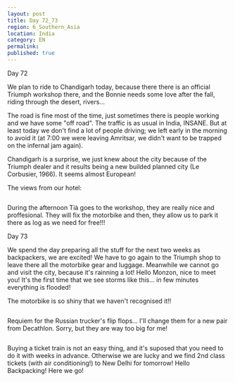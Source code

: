 ```yaml
---
layout: post
title: Day 72_73
region: 6_Southern_Asia
location: India
category: EN
permalink:
published: true
---
```

Day 72 

We plan to ride to Chandigarh today, because there there is an official Triumph workshop there, and the Bonnie needs some love after the fall, riding through the desert, rivers...

The road is fine most of the time, just sometimes there is people working and we have some "off road". The traffic is as usual in India, INSANE. But at least today we don't find a lot of people driving; we left early in the morning to avoid it (at 7:00 we were leaving Amritsar, we didn't want to be trapped on the infernal jam again).

Chandigarh is a surprise, we just knew about the city because of the Triumph dealer and it results being a new builded planned city (Le Corbusier, 1966). It seems almost European!

The views from our hotel:

<p><a
href="https://lh3.googleusercontent.com/hsmqHlmZPcLxCY2zW45a5DhRMXECfPMfhNPx0PMBs-TmRBq5TzXrtqjAPJoPPN59QTLYtAS_YLD8Xs7LaNmp4kmILEolPPCxBL31ogr_lgsPoyYhzCTmQesNxy3KsfGQx82zgP2DudsMWx96SdrfMi3NJue5pnPC_rNW8qOKZl01S3d2rLcMifiZyxR9_U141lf6PYI82DYKERBaQOhGK7mUl-iSNT30M0uhZtk-z2va-dIMcXJYRa_-EUtDZG1IBmencfVwczd40_PwgG5Xk524H2A3v9dlo-rbUdobhzGxJdBNQifyHSOYKTd8Famuh0YRcMb4GERQga6y1PYpJEAHjs6CQq8E7E1bo4anTxMp82t54bRn1tPrUAO7qexw1FT4ikTJ75srCffx1rs7VysJ28WeBEsFw6kCyWcIS-EetFoOoNHbFKY_jRAwprTi-taUIzs7upS_LGNzCryCp2UyX1zzWGGPrlBJoDssCpKtgiyZxdodc3Qcd7PtVM8Sj-He7PEI6luxmX0H6AGIo3Q2s9uG82gJ6CdRVAHDGdxi3jiM7oEYdSj9HV9WnM3ic251gA-rJXTwW1Mhtx7jTliShWykHBFG63RZkHgXb-X9nzgURd6X73n_uuKG4ZzeVeg4K-R6RYA4dQR7LtPmtFXYXGrC2cukoU1wgsOwcsxoAazkDw_6ccM6dw=w1044-h783-no"><img 
src="https://lh3.googleusercontent.com/hsmqHlmZPcLxCY2zW45a5DhRMXECfPMfhNPx0PMBs-TmRBq5TzXrtqjAPJoPPN59QTLYtAS_YLD8Xs7LaNmp4kmILEolPPCxBL31ogr_lgsPoyYhzCTmQesNxy3KsfGQx82zgP2DudsMWx96SdrfMi3NJue5pnPC_rNW8qOKZl01S3d2rLcMifiZyxR9_U141lf6PYI82DYKERBaQOhGK7mUl-iSNT30M0uhZtk-z2va-dIMcXJYRa_-EUtDZG1IBmencfVwczd40_PwgG5Xk524H2A3v9dlo-rbUdobhzGxJdBNQifyHSOYKTd8Famuh0YRcMb4GERQga6y1PYpJEAHjs6CQq8E7E1bo4anTxMp82t54bRn1tPrUAO7qexw1FT4ikTJ75srCffx1rs7VysJ28WeBEsFw6kCyWcIS-EetFoOoNHbFKY_jRAwprTi-taUIzs7upS_LGNzCryCp2UyX1zzWGGPrlBJoDssCpKtgiyZxdodc3Qcd7PtVM8Sj-He7PEI6luxmX0H6AGIo3Q2s9uG82gJ6CdRVAHDGdxi3jiM7oEYdSj9HV9WnM3ic251gA-rJXTwW1Mhtx7jTliShWykHBFG63RZkHgXb-X9nzgURd6X73n_uuKG4ZzeVeg4K-R6RYA4dQR7LtPmtFXYXGrC2cukoU1wgsOwcsxoAazkDw_6ccM6dw=w1044-h783-no" class="oversize" alt=""></a></p>

During the afternoon Tià goes to the workshop, they are really nice and proffesional. They will fix the motorbike and then, they allow us to park it there as log as we need for free!!!

Day 73

We spend the day preparing all the stuff for the next two weeks as backpackers, we are excited! We have to go again to the Triumph shop to leave there all the motorbike gear and luggage. Meanwhile we cannot go and visit the city, because it's rainning a lot! Hello Monzon, nice to meet you! It's the first time that we see storms like this... in few minutes everything is flooded!

The motorbike is so shiny that we haven't recognised it!!

<p><a
href="https://lh3.googleusercontent.com/z0cO_X059GoS9KLRGfitOkmodQY0JSo67AGjiqEAO8obv5mvgt3lCRzzxuL-eMemRlA9StSWYvSY57rjyBnjaRbPkmqBONqQSl6G6_a1CEH4sX5qsSBviV4TOpHk8igtLzBjpOgx516V6qsBKPsIOw5YjGDcpp4XBvTCR2muMDTx8-cRo1peGv5GEwXOV8l9TtnX9QoVJh3EviuNZHey6kf9qC_Rsp-hT2yhpLI6NpTQt0V1vQbbVclbzR0vjh0OBwLOYLzG6G4YUN17HqQh-sQ4bSR9R8moT0rOlT_sRVD2VkrMnNYqULo5UDk3YWw_yZ30awnz4Zn6mw7nHN7IWX-nQeJnbN5bp0d_h7x4NrBqzoEbqtcVmcvjjcLxz41ZRrchnfT2Ej1foTaw9c0woSBmPuhlNLINOq-mCZgJq_fhDIM14A7XTbv77_FDb-Q-BKj9aMiWhjO9js3AqBHHYV4XoYdNWnM1zlVI8l7jCGsZ90KpNdTnKHxJy7jblHDRN93uwyezCXpPsprxNyGyvV_fEVDV8ohj74_s-alesnUuNUADf6zDX9EAtrNI82TanmCoMnCl8DhmZwTsbkxMcPxxcWhH3Lcm63EdHAQ7jNGqKP8Rw0CLfvAhTEH1iMfItOovOXoWpyCiZfuJlYoRTMfhatzayXWulIm7K957fmZ3vptGA_ajqVpKpQ=w835-h626-no"><img 
src="https://lh3.googleusercontent.com/z0cO_X059GoS9KLRGfitOkmodQY0JSo67AGjiqEAO8obv5mvgt3lCRzzxuL-eMemRlA9StSWYvSY57rjyBnjaRbPkmqBONqQSl6G6_a1CEH4sX5qsSBviV4TOpHk8igtLzBjpOgx516V6qsBKPsIOw5YjGDcpp4XBvTCR2muMDTx8-cRo1peGv5GEwXOV8l9TtnX9QoVJh3EviuNZHey6kf9qC_Rsp-hT2yhpLI6NpTQt0V1vQbbVclbzR0vjh0OBwLOYLzG6G4YUN17HqQh-sQ4bSR9R8moT0rOlT_sRVD2VkrMnNYqULo5UDk3YWw_yZ30awnz4Zn6mw7nHN7IWX-nQeJnbN5bp0d_h7x4NrBqzoEbqtcVmcvjjcLxz41ZRrchnfT2Ej1foTaw9c0woSBmPuhlNLINOq-mCZgJq_fhDIM14A7XTbv77_FDb-Q-BKj9aMiWhjO9js3AqBHHYV4XoYdNWnM1zlVI8l7jCGsZ90KpNdTnKHxJy7jblHDRN93uwyezCXpPsprxNyGyvV_fEVDV8ohj74_s-alesnUuNUADf6zDX9EAtrNI82TanmCoMnCl8DhmZwTsbkxMcPxxcWhH3Lcm63EdHAQ7jNGqKP8Rw0CLfvAhTEH1iMfItOovOXoWpyCiZfuJlYoRTMfhatzayXWulIm7K957fmZ3vptGA_ajqVpKpQ=w835-h626-no" class="oversize" alt=""></a></p>

Requiem for the Russian trucker's flip flops... I'll change them for a new pair from Decathlon. Sorry, but they are way too big for me!

<p><a
href="https://lh3.googleusercontent.com/tpF85lnW73r4Crvyzvll0BL7LOhGAB-ThV1Yx2U4XXhJLJJbHZgpDMcJ7pDoBDwmhyIAXCpztnso6UI8Qo5ynE5-xnYhdM0cz2hyzaplQUEo3dMHB1vldHTmUvw3gI8d1zrKxvZQ3MDunKQhxQYhu5_SOjXdalaBNkOLpNmzFLOESdHKfKI2nDFol0W3I_1bkVbsddQboiE3SQ8Es_tL6WsnR7YYgZElEkJdWw73hUDBXfTWIBp1e4lZu1lRdXcFaXYqIw00OsWyEx178EmkH110FA7c8jaH_QFI4tVKec01IvQ84Ld-VD5TI-CeD7ewxz1_mQ_AtMtPluhQWMCz7sR3n91-oLRaqWZbbOFxkjtKoke-159LEK8xEi8J9OjNyYM4T9lFoTx4E9zYE3RikW2_LQ2lP1Y5z3d2YYDEvzEHzHuArFSqSUgSJJue1Qlr8MmE07dHbiA3U_zmSdfgYJ1mHTPwPM9PvV-Y8YdUVZ1fE7eBAq7yLyPtl1Zqdqt_Ti2sb3jsZGpTFUqN0itkU9f1izu8aFXVWnr4n5AyllMGIXHFB3zS0SzRSW1mRT72-OY9aan2N_8JEGkH02RMgOWJYVgFeIDuwc51avE-8CuDV6eKyIm8sni84ZAttc48IirvYLxtFXXgsYQYVtWXoNwGgmlUkezdqz4yyhgM5n1ygS8SX43mVZev7A=w588-h783-no"><img 
src="https://lh3.googleusercontent.com/tpF85lnW73r4Crvyzvll0BL7LOhGAB-ThV1Yx2U4XXhJLJJbHZgpDMcJ7pDoBDwmhyIAXCpztnso6UI8Qo5ynE5-xnYhdM0cz2hyzaplQUEo3dMHB1vldHTmUvw3gI8d1zrKxvZQ3MDunKQhxQYhu5_SOjXdalaBNkOLpNmzFLOESdHKfKI2nDFol0W3I_1bkVbsddQboiE3SQ8Es_tL6WsnR7YYgZElEkJdWw73hUDBXfTWIBp1e4lZu1lRdXcFaXYqIw00OsWyEx178EmkH110FA7c8jaH_QFI4tVKec01IvQ84Ld-VD5TI-CeD7ewxz1_mQ_AtMtPluhQWMCz7sR3n91-oLRaqWZbbOFxkjtKoke-159LEK8xEi8J9OjNyYM4T9lFoTx4E9zYE3RikW2_LQ2lP1Y5z3d2YYDEvzEHzHuArFSqSUgSJJue1Qlr8MmE07dHbiA3U_zmSdfgYJ1mHTPwPM9PvV-Y8YdUVZ1fE7eBAq7yLyPtl1Zqdqt_Ti2sb3jsZGpTFUqN0itkU9f1izu8aFXVWnr4n5AyllMGIXHFB3zS0SzRSW1mRT72-OY9aan2N_8JEGkH02RMgOWJYVgFeIDuwc51avE-8CuDV6eKyIm8sni84ZAttc48IirvYLxtFXXgsYQYVtWXoNwGgmlUkezdqz4yyhgM5n1ygS8SX43mVZev7A=w588-h783-no" class="oversize" alt=""></a></p>

Buying a ticket train is not an easy thing, and it's suposed that you need to do it with weeks in advance. Otherwise we are lucky and we find 2nd class tickets (with air conditioning!) to New Delhi for tomorrow! Hello Backpacking! Here we go!